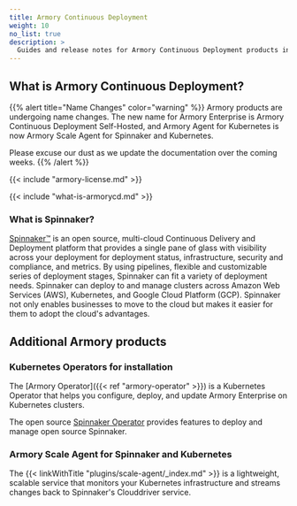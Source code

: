 ```yaml
---
title: Armory Continuous Deployment
weight: 10
no_list: true
description: >
  Guides and release notes for Armory Continuous Deployment products including Armory Continuous Deployment Self-Hosted, Armory Operator, and Armory Scale Agent for Spinnaker and Kubernetes.
---
```


## What is Armory Continuous Deployment?

{{% alert title="Name Changes" color="warning" %}}
Armory products are undergoing name changes. The new name for Armory Enterprise is Armory Continuous Deployment Self-Hosted, and Armory Agent for Kubernetes is now Armory Scale Agent for Spinnaker and Kubernetes.

Please excuse our dust as we update the documentation over the coming weeks.
{{% /alert %}}

{{< include "armory-license.md" >}}

{{< include "what-is-armorycd.md" >}}

### What is Spinnaker?

[Spinnaker™](https://www.spinnaker.io) is an open source, multi-cloud Continuous Delivery and Deployment platform that provides a single pane of glass with visibility across your deployment for deployment status, infrastructure, security and compliance, and metrics. By using pipelines, flexible and customizable series of deployment stages, Spinnaker can fit a variety of deployment needs. Spinnaker can deploy to and manage clusters across Amazon Web Services (AWS), Kubernetes, and Google Cloud Platform (GCP). Spinnaker not only enables businesses to move to the cloud but makes it easier for them to adopt the cloud's advantages.

## Additional Armory products

### Kubernetes Operators for installation

The [Armory Operator]({{< ref "armory-operator" >}}) is a Kubernetes Operator that helps you configure, deploy, and update Armory Enterprise on Kubernetes clusters.

The open source [Spinnaker Operator](https://github.com/armory/spinnaker-operator) provides features to deploy and manage open source Spinnaker.

### Armory Scale Agent for Spinnaker and Kubernetes

The {{< linkWithTitle "plugins/scale-agent/_index.md" >}} is a lightweight, scalable service that monitors your Kubernetes infrastructure and streams changes back to Spinnaker's Clouddriver service.
